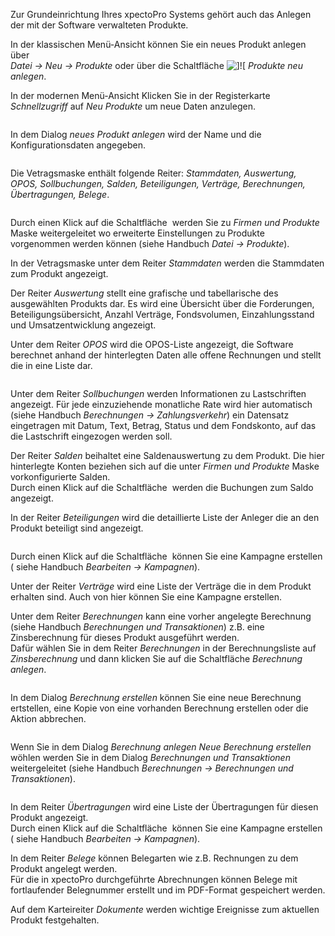 <!DOCTYPE html>
<html>
<head>
<meta charset="utf-8">
<meta name="viewport" content="width=device-width, initial-scale=1.0">
<title>700_Produkte.md</title>
<link rel="stylesheet" href="https://stackedit.io/res-min/themes/base.css" />
<script type="text/javascript" src="https://cdn.mathjax.org/mathjax/latest/MathJax.js?config=TeX-AMS_HTML"></script>
</head>
<body><div class="container"><p>Zur Grundeinrichtung Ihres xpectoPro Systems gehört auch das Anlegen der mit der Software verwalteten Produkte. </p>

<p>In der klassischen Menü-Ansicht können Sie ein neues Produkt anlegen über  <br>
 <em>Datei → Neu → Produkte</em> oder über die Schaltfläche <img src="http://xpecto.github.io/docs/img/img_1461405309793.png" alt="]![" title="">  <em>Produkte neu anlegen</em>.</p>

<p>In der modernen Menü-Ansicht Klicken Sie in der Registerkarte <em>Schnellzugriff</em> auf <em>Neu</em> <em>Produkte</em> um neue Daten anzulegen.</p>

<p><img src="http://xpecto.github.io/docs/img/img_1462954011410.png" alt="" title=""></p>

<p>In dem Dialog <em>neues Produkt anlegen</em> wird der Name und die Konfigurationsdaten angegeben.</p>

<p><img src="http://xpecto.github.io/docs/img/img_1461405250623.png" alt="" title=""></p>

<p>Die Vetragsmaske enthält folgende Reiter: <em>Stammdaten, Auswertung, OPOS, Sollbuchungen, Salden, Beteiligungen, Verträge, Berechnungen, Übertragungen, Belege</em>.</p>

<p><img src="http://xpecto.github.io/docs/img/img_1461405662900.png" alt="" title=""></p>

<p>Durch einen Klick auf die Schaltfläche <img src="http://xpecto.github.io/docs/img/img_1461568213135.png" alt="" title=""> werden Sie zu <em>Firmen und Produkte</em> Maske weitergeleitet wo erweiterte Einstellungen zu Produkte vorgenommen werden können (siehe Handbuch <em>Datei → Produkte</em>). <br>
<img src="http://xpecto.github.io/docs/img/img_1461406046330.png" alt="" title=""></p>

<p>In der Vetragsmaske unter dem Reiter <em>Stammdaten</em> werden die Stammdaten zum Produkt angezeigt.</p>

<p>Der Reiter <em>Auswertung</em> stellt eine grafische und tabellarische des ausgewählten Produkts dar. Es wird eine Übersicht über die Forderungen, Beteiligungsübersicht, Anzahl Verträge, Fondsvolumen, Einzahlungsstand und Umsatzentwicklung angezeigt.</p>

<p>Unter dem Reiter <em>OPOS</em> wird die OPOS-Liste angezeigt, die Software berechnet anhand der hinterlegten Daten alle offene Rechnungen und stellt die in eine Liste dar.</p>

<p><img src="http://xpecto.github.io/docs/img/img_1461568583275.png" alt="" title=""></p>

<p>Unter dem Reiter <em>Sollbuchungen</em> werden Informationen zu Lastschriften angezeigt. Für jede einzuziehende monatliche Rate wird hier automatisch (siehe Handbuch <em>Berechnungen → Zahlungsverkehr</em>) ein Datensatz eingetragen mit Datum, Text, Betrag, Status und dem Fondskonto, auf das die Lastschrift eingezogen werden soll.</p>

<p>Der Reiter <em>Salden</em> beihaltet eine Saldenauswertung zu dem Produkt. Die hier hinterlegte Konten beziehen sich auf die unter <em>Firmen und Produkte</em> Maske vorkonfigurierte Salden. <br>
Durch einen Klick auf die Schaltfläche <img src="http://xpecto.github.io/docs/img/img_1461570397385.png" alt="" title=""> werden die Buchungen zum Saldo angezeigt.</p>

<p>In der Reiter <em>Beteiligungen</em> wird die detaillierte Liste der Anleger die an den Produkt beteiligt sind angezeigt. </p>

<p><img src="http://xpecto.github.io/docs/img/img_1461570695006.png" alt="" title=""></p>

<p>Durch einen Klick auf die Schaltfläche <img src="http://xpecto.github.io/docs/img/img_1461571103101.png" alt="" title=""> können Sie eine Kampagne erstellen ( siehe Handbuch <em>Bearbeiten → Kampagnen</em>).</p>

<p>Unter der Reiter <em>Verträge</em> wird eine Liste der Verträge die in dem Produkt erhalten sind. Auch von hier können Sie eine Kampagne erstellen.</p>

<p>Unter dem Reiter <em>Berechnungen</em> kann eine vorher angelegte Berechnung (siehe Handbuch <em>Berechnungen und Transaktionen</em>)  z.B. eine Zinsberechnung für dieses Produkt ausgeführt werden. <br>
Dafür wählen Sie in dem Reiter <em>Berechnungen</em> in der Berechnungsliste auf <em>Zinsberechnung</em> und dann klicken Sie auf die Schaltfläche <em>Berechnung anlegen</em>.</p>

<p><img src="http://xpecto.github.io/docs/img/img_1461408021580.png" alt="" title=""></p>

<p>In dem Dialog <em>Berechnung erstellen</em> können Sie eine neue Berechnung ertstellen, eine Kopie von eine vorhanden Berechnung erstellen oder die Aktion abbrechen.</p>

<p><img src="http://xpecto.github.io/docs/img/img_1461572769392.png" alt="" title=""></p>

<p>Wenn Sie in dem Dialog <em>Berechnung anlegen</em>  <em>Neue Berechnung erstellen</em> wöhlen werden Sie in dem Dialog <em>Berechnungen und Transaktionen</em> weitergeleitet (siehe Handbuch <em>Berechnungen → Berechnungen und Transaktionen</em>).</p>

<p><img src="http://xpecto.github.io/docs/img/img_1461406481399.png" alt="" title=""></p>

<p>In dem Reiter <em>Übertragungen</em> wird eine Liste der Übertragungen für diesen Produkt angezeigt.  <br>
Durch einen Klick auf die Schaltfläche <img src="http://xpecto.github.io/docs/img/img_1461571103101.png" alt="" title=""> können Sie eine Kampagne erstellen ( siehe Handbuch <em>Bearbeiten → Kampagnen</em>).</p>

<p>In dem Reiter <em>Belege</em> können Belegarten wie z.B. Rechnungen zu dem Produkt angelegt werden. <br>
Für die in xpectoPro durchgeführte Abrechnungen können Belege mit fortlaufender Belegnummer erstellt und im PDF-Format gespeichert werden.</p>

<p>Auf dem Karteireiter <em>Dokumente</em> werden wichtige Ereignisse zum aktuellen Produkt festgehalten.   </p></div></body>
</html>